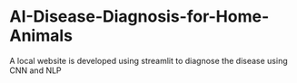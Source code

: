# AI-Disease-Diagnosis-for-Home-Animals
A local website is developed using streamlit to diagnose the disease using CNN and NLP
